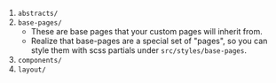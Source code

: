 1. `abstracts/`
2. `base-pages/`
    * These are base pages that your custom pages will inherit from.
    * Realize that base-pages are a special set of "pages", so you can style them with scss partials under `src/styles/base-pages`.
3. `components/`
4. `layout/`